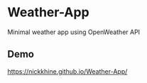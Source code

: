 # Weather-App
Minimal weather app using OpenWeather API

## Demo
https://nickkhine.github.io/Weather-App/
